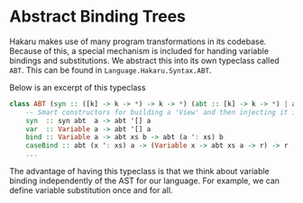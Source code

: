 # Abstract Binding Trees

Hakaru makes use of many program transformations in its codebase.
Because of this, a special mechanism is included for handing
variable bindings and substitutions. We abstract this into its
own typeclass called `ABT`. This can be found in `Language.Hakaru.Syntax.ABT`.

Below is an excerpt of this typeclass

````haskell
class ABT (syn :: ([k] -> k -> *) -> k -> *) (abt :: [k] -> k -> *) | abt -> syn where
    -- Smart constructors for building a 'View' and then injecting it into the @abt@.
    syn  :: syn abt  a -> abt '[] a
    var  :: Variable a -> abt '[] a
    bind :: Variable a -> abt xs b -> abt (a ': xs) b
    caseBind :: abt (x ': xs) a -> (Variable x -> abt xs a -> r) -> r
    ...
````

The advantage of having this typeclass is that we think about variable binding
independently of the AST for our language. For example, we can define variable
substitution once and for all.
